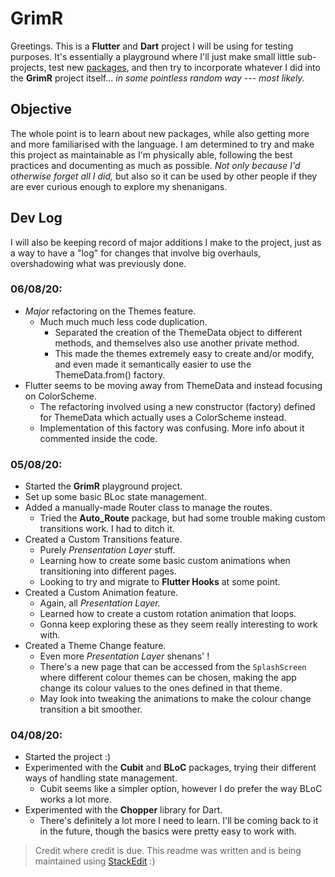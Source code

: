 # GrimR
Greetings. 
This is a **Flutter** and **Dart** project I will be using for testing purposes. It's essentially a playground where I'll just make small little sub-projects, test new [packages](https://pub.dev/), and then try to incorporate whatever I did into the **GrimR** project itself... *in some pointless random way --- most likely.* 

## Objective
The whole point is to learn about new packages, while also getting more and more familiarised with the language. 
I am determined to try and make this project as maintainable as I'm physically able, following the best practices and documenting as much as possible. *Not only because I'd otherwise forget all I did,* but also so it can be used by other people if they are ever curious enough to explore my shenanigans.

## Dev Log
I will also be keeping record of major additions I make to the project, just as a way to have a "log" for changes that involve big overhauls, overshadowing what was previously done. 

### 06/08/20:
- *Major* refactoring on the Themes feature.
  - Much much much less code duplication. 
    - Separated the creation of the ThemeData object to different methods, and themselves also use another private method.
    - This made the themes extremely easy to create and/or modify, and even made it semantically easier to use the ThemeData.from() factory.
- Flutter seems to be moving away from ThemeData and instead focusing on ColorScheme.
  - The refactoring involved using a new constructor (factory) defined for ThemeData which actually uses a ColorScheme instead.
  - Implementation of this factory was confusing. More info about it commented inside the code.

### 05/08/20:
- Started the **GrimR** playground project. 
- Set up some basic BLoc state management.
- Added a manually-made Router class to manage the routes.
	- Tried the **Auto_Route** package, but had some trouble making custom transitions work. I had to ditch it.
- Created a Custom Transitions feature.
	- Purely *Prensentation Layer* stuff. 
	- Learning how to create some basic custom animations when transitioning into different pages. 
	- Looking to try and migrate to **Flutter Hooks** at some point.
- Created a Custom Animation feature. 
	- Again, all *Presentation Layer.*
	- Learned how to create a custom rotation animation that loops. 
	- Gonna keep exploring these as they seem really interesting to work with. 
- Created a Theme Change feature.
	- Even more *Presentation Layer* shenans' !
	- There's a new page that can be accessed from the `SplashScreen` where different colour themes can be chosen, making the app change its colour values to the ones defined in that theme.
	- May look into tweaking the animations to make the colour change transition a bit smoother.

### 04/08/20:
- Started the project :) 
- Experimented with the **Cubit** and **BLoC** packages, trying their different ways of handling state management.
	- Cubit seems like a simpler option, however I do prefer the way BLoC works a lot more.
- Experimented with the **Chopper** library for Dart.
	- There's definitely a lot more I need to learn. I'll be coming back to it in the future, though the basics were pretty easy to work with.

> Credit where credit is due. This readme was written  and is being maintained using [StackEdit](https://stackedit.io/) :) 
